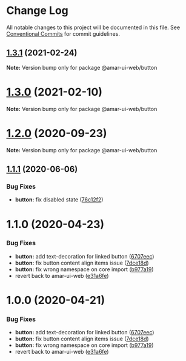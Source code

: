 # Change Log

All notable changes to this project will be documented in this file.
See [Conventional Commits](https://conventionalcommits.org) for commit guidelines.

## [1.3.1](https://github.com/tunaiku/amar-ui-web/compare/v1.3.0...v1.3.1) (2021-02-24)

**Note:** Version bump only for package @amar-ui-web/button





# [1.3.0](https://github.com/tunaiku/amar-ui-web/compare/v1.2.2...v1.3.0) (2021-02-10)

**Note:** Version bump only for package @amar-ui-web/button





# [1.2.0](https://github.com/tunaiku/amar-ui-web/compare/v1.1.1...v1.2.0) (2020-09-23)

**Note:** Version bump only for package @amar-ui-web/button





## [1.1.1](https://github.com/tunaiku/amar-ui-web/compare/v1.1.0...v1.1.1) (2020-06-06)


### Bug Fixes

* **button:** fix disabled state ([76c12f2](https://github.com/tunaiku/amar-ui-web/commit/76c12f2d449a82802ca81229b339f4620ad601e9))





# 1.1.0 (2020-04-23)


### Bug Fixes

* **button:** add text-decoration for linked button ([6707eec](https://github.com/tunaiku/amar-ui-web/commit/6707eec6322d4b04c7f29c8fcf5286defff49e96))
* **button:** fix button content align items issue ([7dce18d](https://github.com/tunaiku/amar-ui-web/commit/7dce18d56a856040481284d8ca8f8d0006a96387))
* **button:** fix wrong namespace on core import ([b977a19](https://github.com/tunaiku/amar-ui-web/commit/b977a19832874e607842c3820fa3bc144b084a09))
* revert back to amar-ui-web ([e31a6fe](https://github.com/tunaiku/amar-ui-web/commit/e31a6fee8b131a7af180cfee279eb2aabda47608))





# 1.0.0 (2020-04-21)


### Bug Fixes

* **button:** add text-decoration for linked button ([6707eec](https://github.com/tunaiku/amar-ui-web/commit/6707eec6322d4b04c7f29c8fcf5286defff49e96))
* **button:** fix button content align items issue ([7dce18d](https://github.com/tunaiku/amar-ui-web/commit/7dce18d56a856040481284d8ca8f8d0006a96387))
* **button:** fix wrong namespace on core import ([b977a19](https://github.com/tunaiku/amar-ui-web/commit/b977a19832874e607842c3820fa3bc144b084a09))
* revert back to amar-ui-web ([e31a6fe](https://github.com/tunaiku/amar-ui-web/commit/e31a6fee8b131a7af180cfee279eb2aabda47608))
